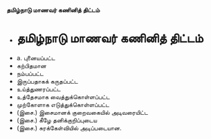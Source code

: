 **தமிழ்நாடு மாணவர் கணினித் திட்டம்**
- # தமிழ்நாடு மாணவர் கணினித் திட்டம்
- a. புனையப்பட்ட
- கற்பிதமான
- நம்பப்பட்ட
- இருப்பதாகக் கருதப்பட்ட
- உய்த்துணரப்பட்ட
- உத்தேசமாக வைத்துக்கொள்ளப்பட்ட
- முற்கோளாக எடுத்துக்கொள்ளப்பட்ட
- (இசை.) இசைமானக் குறைவகையில் அடிவரையிட்ட
- (இசை.) கீழே தனிக்குறிப்புடைய
- (இசை.) சுரக்கேள்வியில் அடிப்படையான.

